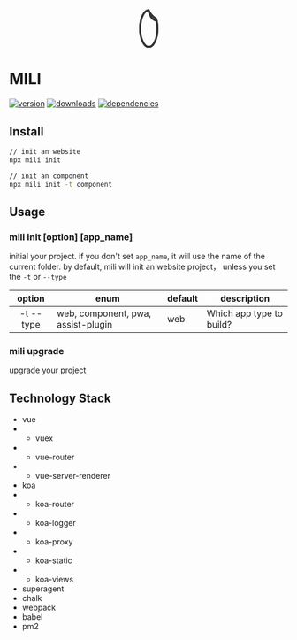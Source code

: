 
<svg width="35px" height="70.25px" style="display: block; margin: 40px auto 0 auto" viewBox="0 0 140 281" version="1.1" xmlns="http://www.w3.org/2000/svg" xmlns:xlink="http://www.w3.org/1999/xlink">
    <!-- Generator: Sketch 50.2 (55047) - http://www.bohemiancoding.com/sketch -->
    <title>Group</title>
    <desc>Created with Sketch.</desc>
    <defs></defs>
    <g id="Page-1" stroke="none" stroke-width="1" fill="none" fill-rule="evenodd">
        <g id="Artboard" transform="translate(-186.000000, -82.000000)" stroke="#333333" stroke-width="14">
            <g id="Group" transform="translate(193.000000, 90.000000)">
                <path d="M61.9957273,0.0165562113 C71.6250162,24.2113055 90.7213926,45.6153299 116.317155,62.1183951 C122.45073,82.6374309 126,106.943685 126,133 C126,206.453872 97.7939392,266 63,266 C28.2060608,266 0,206.453872 0,133 C0,60.2541444 27.6649293,1.14921317 61.9957273,0.0165562113 Z" id="Combined-Shape"></path>
                <path d="M119.893247,75.8045563 C123.808337,93.1300455 126,112.524694 126,133 C126,206.453872 97.7939392,266 63,266 C28.2060608,266 0,206.453872 0,133 C0,60.2541444 27.6649293,1.14921317 61.9957273,0.0165562113 C62.0269039,0.0948910772 62.0581797,0.173196689 62.0895546,0.251472975 C67.3386826,41.3005107 90.9569195,73.0419453 119.893247,75.8045563 Z" id="Combined-Shape"></path>
            </g>
        </g>
    </g>
</svg>


# MILI

[![version](https://img.shields.io/npm/v/mili.svg?style=flat-square)](https://www.npmjs.com/package/mili)
[![downloads](https://img.shields.io/npm/dm/mili.svg?style=flat-square)](https://www.npmjs.com/package/mili)
[![dependencies](https://img.shields.io/david/Val-istar-Guo/mili.svg)](https://www.npmjs.com/package/mili)


## Install

```bash
// init an website
npx mili init

// init an component
npx mili init -t component
```

## Usage

### mili init [option] [app_name]

initial your project.
if you don't set `app_name`, it will use the name of the current folder.
by default, mili will init an website project， unless you set the `-t` or `--type`


|   option   |                enum                | default | description |
|:----------:|------------------------------------|---------|-------------|
| -t --type  | web, component, pwa, assist-plugin | web     | Which app type to build?


### mili upgrade

upgrade your project

## Technology Stack

- vue
-  - vuex
-  - vue-router
-  - vue-server-renderer
- koa
-  - koa-router
-  - koa-logger
-  - koa-proxy
-  - koa-static
-  - koa-views
- superagent
- chalk
- webpack
- babel
- pm2
